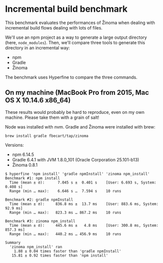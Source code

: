 # Incremental build benchmark

This benchmark evaluates the performances of Žinoma when dealing with incremental build flows dealing with lots of files.

We'll use an npm project as a way to generate a large output directory (here, `node_modules`).
Then, we'll compare three tools to generate this directory in an incremental way:

- npm
- Gradle
- Žinoma

The benchmark uses Hyperfine to compare the three commands.

## On my machine (MacBook Pro from 2015, Mac OS X 10.14.6 x86_64)

These results would probably be hard to reproduce, even on my own machine. Please take them with a grain of salt!

Node was installed with nvm. Gradle and Žinoma were installed with brew:

```shell script
brew install gradle fbecart/tap/zinoma
```

Versions:

- npm 6.14.5
- Gradle 6.4.1 with JVM 1.8.0_101 (Oracle Corporation 25.101-b13)
- Žinoma 0.8.1

```shell script
$ hyperfine 'npm install' 'gradle npmInstall' 'zinoma npm_install'
Benchmark #1: npm install
  Time (mean ± σ):      7.045 s ±  0.401 s    [User: 6.693 s, System: 0.408 s]
  Range (min … max):    6.646 s …  7.594 s    10 runs

Benchmark #2: gradle npmInstall
  Time (mean ± σ):     836.8 ms ±  13.7 ms    [User: 883.6 ms, System: 92.9 ms]
  Range (min … max):   823.3 ms … 867.2 ms    10 runs

Benchmark #3: zinoma npm_install
  Time (mean ± σ):     445.6 ms ±   4.8 ms    [User: 300.8 ms, System: 857.3 ms]
  Range (min … max):   440.2 ms … 456.9 ms    10 runs

Summary
  'zinoma npm_install' ran
    1.88 ± 0.04 times faster than 'gradle npmInstall'
   15.81 ± 0.92 times faster than 'npm install'
```
